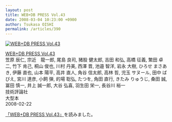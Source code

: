 ```yaml
---
layout: post
title: WEB+DB PRESS Vol.43
date: 2008-03-04 10:23:00 +0900
author: Tsukasa OISHI
permalink: /articles/390
---
```



 [![WEB+DB PRESS Vol.43](https://images-na.ssl-images-amazon.com/images/I/617f2sNxNnL._SL160_.jpg "WEB+DB PRESS Vol.43")](http://www.amazon.co.jp/WEB-DB-PRESS-Vol-43-%E7%AC%A0%E5%8E%9F/dp/4774133973%3FSubscriptionId%3DAKIAIKJECTBTL3JTYTKA%26tag%3Dkaeruspoon-22%26linkCode%3Dxm2%26camp%3D2025%26creative%3D165953%26creativeASIN%3D4774133973)  

 [WEB+DB PRESS Vol.43](http://www.amazon.co.jp/WEB-DB-PRESS-Vol-43-%E7%AC%A0%E5%8E%9F/dp/4774133973%3FSubscriptionId%3DAKIAIKJECTBTL3JTYTKA%26tag%3Dkaeruspoon-22%26linkCode%3Dxm2%26camp%3D2025%26creative%3D165953%26creativeASIN%3D4774133973)  
笠原 辰仁, 宗近　龍一郎, 尾島 良司, 猪股 健太郎, 吉田 和弘, 高橋 征義, 繁田 卓二, 竹下 肯己, 桐山 俊也, 川村 丹美, 西澤 晋, 池邉 智洋, 岩永 大樹, ひろせ まさあき, 伊藤 直也, 山本 陽平, 高井 直人, 角谷 信太郎, 高林 哲, 児玉 サヌール, 田中 ばびえ, 宮川 達彦, 小飼 弾, 的場 聡弘, たつを, 角田 直行, きたみ りゅうじ, 桑田 誠, 冨田 慎一, 井上 誠一郎, 大谷 弘喜, 羽生田 栄一, 長谷川 裕一  
技術評論社  
大型本  
2008-02-22  

 [「WEB+DB PRESS Vol.43」](http://www.amazon.co.jp/WEB-DB-PRESS-Vol-43-%E7%AC%A0%E5%8E%9F/dp/4774133973%3FSubscriptionId%3DAKIAIKJECTBTL3JTYTKA%26tag%3Dkaeruspoon-22%26linkCode%3Dxm2%26camp%3D2025%26creative%3D165953%26creativeASIN%3D4774133973)を読みました。  
